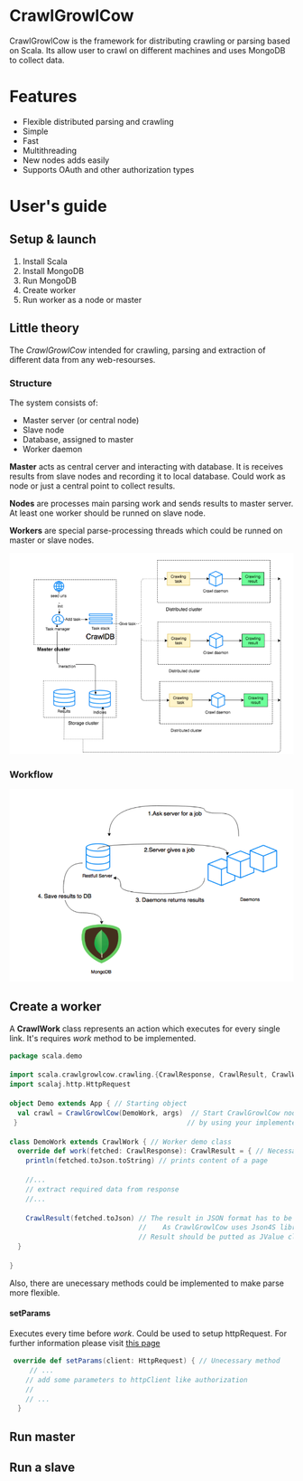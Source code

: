 # CrawlGrowlCow
CrawlGrowlCow is the framework for distributing crawling or parsing based on Scala. Its allow user to crawl on different machines and uses MongoDB to collect data.

# Features

* Flexible distributed parsing and crawling
* Simple
* Fast
* Multithreading
* New nodes adds easily
* Supports OAuth and other authorization types

# User's guide
## Setup & launch

1. Install Scala
2. Install MongoDB
3. Run MongoDB
4. Create worker
5. Run worker as a node or master

## Little theory

The *CrawlGrowlCow* intended for crawling, parsing and extraction of different data from any web-resourses. 

### Structure
The system consists of:
* Master server (or central node)
* Slave node
* Database, assigned to master
* Worker daemon

**Master** acts as central cerver and interacting with database. It is receives results from slave nodes and recording it to local database. Could work as node or just a central point to collect results.

**Nodes** are processes main parsing work and sends results to master server. At least one worker should be runned on slave node.

**Workers** are special parse-processing threads which could be runned on master or slave nodes.

![alt text](https://github.com/art2rik/CrawlGrowlCow/blob/master/img/structure.png "System structure")

### Workflow

![alt text](https://github.com/art2rik/CrawlGrowlCow/blob/master/img/workflow.png "Workflow")

## Create a worker

A **CrawlWork** class represents an action which executes for every single link. It's requires *work* method to be implemented.

```scala
package scala.demo

import scala.crawlgrowlcow.crawling.{CrawlResponse, CrawlResult, CrawlWork}
import scalaj.http.HttpRequest

object Demo extends App { // Starting object
  val crawl = CrawlGrowlCow(DemoWork, args)  // Start CrawlGrowlCow node 
 }                                          // by using your implemented class

class DemoWork extends CrawlWork { // Worker demo class
  override def work(fetched: CrawlResponse): CrawlResult = { // Necessary method                                                     
    println(fetched.toJson.toString) // prints content of a page
    
    //...
    // extract required data from response
    //...
    
    CrawlResult(fetched.toJson) // The result in JSON format has to be returned
                                //    As CrawlGrowlCow uses Json4S library
                                // Result should be putted as JValue class
  }
  
}
```

Also, there are unecessary methods could be implemented to make parse more flexible.

#### setParams
Executes every time before *work*. Could be used to setup httpRequest. For further information please visit [this page](https://github.com/scalaj/scalaj-http)
```scala
 override def setParams(client: HttpRequest) { // Unecessary method
     // ...
    // add some parameters to httpClient like authorization
    // 
    // ...
  }
```
## Run master

## Run a slave



